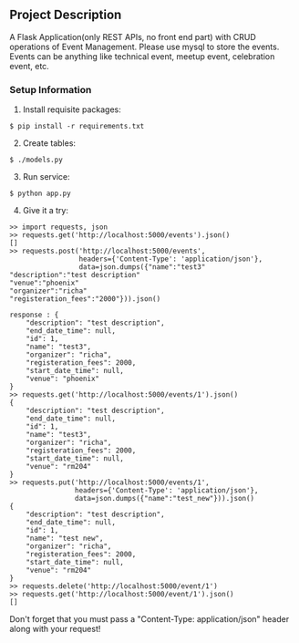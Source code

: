 ## Project Description
A Flask Application(only REST APIs, no front end part) with CRUD operations of Event Management. Please use mysql to store the events. Events can be anything like technical event, meetup event, celebration event, etc.

### Setup Information
1. Install requisite packages:
```shell
$ pip install -r requirements.txt
```
2. Create tables:
```shell
$ ./models.py
```
3. Run service:
```
$ python app.py
```
4. Give it a try:
```shell
>> import requests, json
>> requests.get('http://localhost:5000/events').json()
[]
>> requests.post('http://localhost:5000/events',
                 headers={'Content-Type': 'application/json'},
                 data=json.dumps({"name":"test3"
"description":"test description"
"venue":"phoenix"
"organizer":"richa"
"registeration_fees":"2000"})).json()

response : {
    "description": "test description",
    "end_date_time": null,
    "id": 1,
    "name": "test3",
    "organizer": "richa",
    "registeration_fees": 2000,
    "start_date_time": null,
    "venue": "phoenix"
}
>> requests.get('http://localhost:5000/events/1').json()
{
    "description": "test description",
    "end_date_time": null,
    "id": 1,
    "name": "test3",
    "organizer": "richa",
    "registeration_fees": 2000,
    "start_date_time": null,
    "venue": "rm204"
}
>> requests.put('http://localhost:5000/events/1',
                headers={'Content-Type': 'application/json'},
                data=json.dumps({"name":"test_new"})).json()
{
    "description": "test description",
    "end_date_time": null,
    "id": 1,
    "name": "test new",
    "organizer": "richa",
    "registeration_fees": 2000,
    "start_date_time": null,
    "venue": "rm204"
}
>> requests.delete('http://localhost:5000/event/1')
>> requests.get('http://localhost:5000/event/1').json()
[]
```

Don't forget that you must pass a "Content-Type: application/json" header along with your request!
